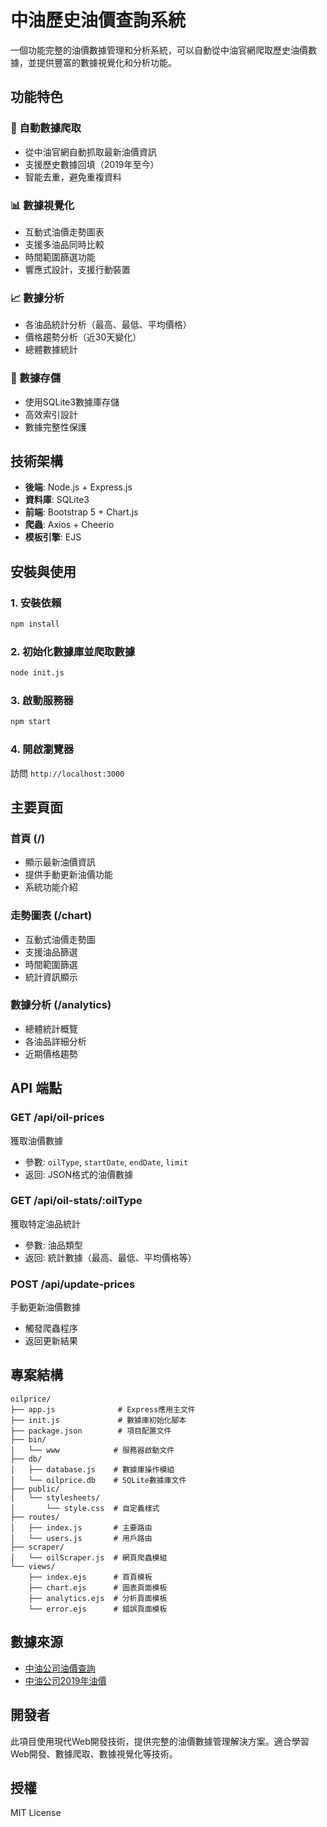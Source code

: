 # 中油歷史油價查詢系統

一個功能完整的油價數據管理和分析系統，可以自動從中油官網爬取歷史油價數據，並提供豐富的數據視覺化和分析功能。

## 功能特色

### 🔄 自動數據爬取
- 從中油官網自動抓取最新油價資訊
- 支援歷史數據回填（2019年至今）
- 智能去重，避免重複資料

### 📊 數據視覺化
- 互動式油價走勢圖表
- 支援多油品同時比較
- 時間範圍篩選功能
- 響應式設計，支援行動裝置

### 📈 數據分析
- 各油品統計分析（最高、最低、平均價格）
- 價格趨勢分析（近30天變化）
- 總體數據統計

### 💾 數據存儲
- 使用SQLite3數據庫存儲
- 高效索引設計
- 數據完整性保護

## 技術架構

- **後端**: Node.js + Express.js
- **資料庫**: SQLite3
- **前端**: Bootstrap 5 + Chart.js
- **爬蟲**: Axios + Cheerio
- **模板引擎**: EJS

## 安裝與使用

### 1. 安裝依賴
```bash
npm install
```

### 2. 初始化數據庫並爬取數據
```bash
node init.js
```

### 3. 啟動服務器
```bash
npm start
```

### 4. 開啟瀏覽器
訪問 `http://localhost:3000`

## 主要頁面

### 首頁 (/)
- 顯示最新油價資訊
- 提供手動更新油價功能
- 系統功能介紹

### 走勢圖表 (/chart)
- 互動式油價走勢圖
- 支援油品篩選
- 時間範圍篩選
- 統計資訊顯示

### 數據分析 (/analytics)
- 總體統計概覽
- 各油品詳細分析
- 近期價格趨勢

## API 端點

### GET /api/oil-prices
獲取油價數據
- 參數: `oilType`, `startDate`, `endDate`, `limit`
- 返回: JSON格式的油價數據

### GET /api/oil-stats/:oilType
獲取特定油品統計
- 參數: 油品類型
- 返回: 統計數據（最高、最低、平均價格等）

### POST /api/update-prices
手動更新油價數據
- 觸發爬蟲程序
- 返回更新結果

## 專案結構

```
oilprice/
├── app.js              # Express應用主文件
├── init.js             # 數據庫初始化腳本
├── package.json        # 項目配置文件
├── bin/
│   └── www            # 服務器啟動文件
├── db/
│   ├── database.js    # 數據庫操作模組
│   └── oilprice.db    # SQLite數據庫文件
├── public/
│   └── stylesheets/
│       └── style.css  # 自定義樣式
├── routes/
│   ├── index.js       # 主要路由
│   └── users.js       # 用戶路由
├── scraper/
│   └── oilScraper.js  # 網頁爬蟲模組
└── views/
    ├── index.ejs      # 首頁模板
    ├── chart.ejs      # 圖表頁面模板
    ├── analytics.ejs  # 分析頁面模板
    └── error.ejs      # 錯誤頁面模板
```

## 數據來源

- [中油公司油價查詢](https://vipmbr.cpc.com.tw/mbwebs/showhistoryprice_oil.aspx)
- [中油公司2019年油價](https://vipmbr.cpc.com.tw/mbwebs/showhistoryprice_oil2019.aspx)

## 開發者

此項目使用現代Web開發技術，提供完整的油價數據管理解決方案。適合學習Web開發、數據爬取、數據視覺化等技術。

## 授權

MIT License
